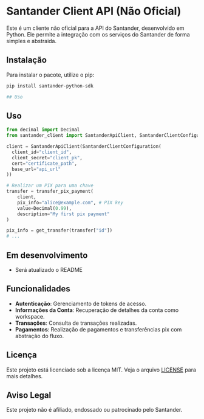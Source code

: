 # Santander Client API (Não Oficial)

Este é um cliente não oficial para a API do Santander, desenvolvido em Python. Ele permite a integração com os serviços do Santander de forma simples e abstraida.

## Instalação

Para instalar o pacote, utilize o pip:

```bash
pip install santander-python-sdk

## Uso
```
## Uso

```python
from decimal import Decimal
from santander_client import SantanderApiClient, SantanderClientConfiguration

client = SantanderApiClient(SantanderClientConfiguration(
  client_id="client_id",
  client_secret="client_pk",
  cert="certificate_path",
  base_url="api_url"
))

# Realizar um PIX para uma chave
transfer = transfer_pix_payment(
    client,
    pix_info="alice@example.com", # PIX key
    value=Decimal(0.99),
    description="My first pix payment"
)

pix_info = get_transfer(transfer["id"])
# ...
```

## Em desenvolvimento
 - Será atualizado o README

## Funcionalidades

- **Autenticação**: Gerenciamento de tokens de acesso.
- **Informações da Conta**: Recuperação de detalhes da conta como workspace.
- **Transações**: Consulta de transações realizadas.
- **Pagamentos**: Realização de pagamentos e transferências pix com abstração do fluxo.


## Licença

Este projeto está licenciado sob a licença MIT. Veja o arquivo [LICENSE](LICENSE) para mais detalhes.

## Aviso Legal

Este projeto não é afiliado, endossado ou patrocinado pelo Santander.
